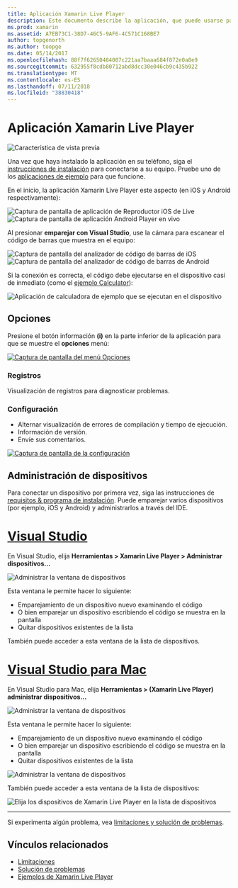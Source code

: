 ```yaml
---
title: Aplicación Xamarin Live Player
description: Este documento describe la aplicación, que puede usarse para obtener una vista previa de cambios de código en vivo en dispositivos Xamarin Live Player. Describe el programa de instalación, ejemplos, los registros, configuración, administración de dispositivos y mucho más.
ms.prod: xamarin
ms.assetid: A7EB73C1-38D7-46C5-9AF6-4C571C168BE7
author: topgenorth
ms.author: toopge
ms.date: 05/14/2017
ms.openlocfilehash: 88f7f62650484007c221aa7baaa684f872e0a8e9
ms.sourcegitcommit: 632955f8cdb80712abd8dcc30e046cb9c435b922
ms.translationtype: MT
ms.contentlocale: es-ES
ms.lasthandoff: 07/11/2018
ms.locfileid: "38830418"
---
```

# <a name="xamarin-live-player-app"></a>Aplicación Xamarin Live Player

![Característica de vista previa](~/media/shared/preview.png)

Una vez que haya instalado la aplicación en su teléfono, siga el [instrucciones de instalación](~/tools/live-player/install.md) para conectarse a su equipo. Pruebe uno de los [aplicaciones de ejemplo](~/tools/live-player/samples.md) para que funcione.

En el inicio, la aplicación Xamarin Live Player este aspecto (en iOS y Android respectivamente):

![Captura de pantalla de aplicación de Reproductor iOS de Live](player-images/app-iphone-sml.png) ![Captura de pantalla de aplicación Android Player en vivo](player-images/app-android-sml.png)

Al presionar **emparejar con Visual Studio**, use la cámara para escanear el código de barras que muestra en el equipo:

![Captura de pantalla del analizador de código de barras de iOS](player-images/scan-iphone-sml.png) ![Captura de pantalla del analizador de código de barras de Android](player-images/scan-android-sml.png)

Si la conexión es correcta, el código debe ejecutarse en el dispositivo casi de inmediato (como el [ejemplo Calculator](https://developer.xamarin.com/samples/mobile/LivePlayer/BasicCalculator)):

![Aplicación de calculadora de ejemplo que se ejecutan en el dispositivo](player-images/basic-calculator-iphone-sml.png)

## <a name="options"></a>Opciones

Presione el botón información **(i)** en la parte inferior de la aplicación para que se muestre el **opciones** menú:

[![Captura de pantalla del menú Opciones](player-images/options-sml.png)](player-images/options.png#lightbox)

### <a name="logs"></a>Registros

Visualización de registros para diagnosticar problemas.

### <a name="settings"></a>Configuración

- Alternar visualización de errores de compilación y tiempo de ejecución.
- Información de versión.
- Envíe sus comentarios.

[![Captura de pantalla de la configuración](player-images/settings-sml.png)](player-images/settings.png#lightbox)

## <a name="managing-devices"></a>Administración de dispositivos

Para conectar un dispositivo por primera vez, siga las instrucciones de [requisitos & programa de instalación](~/tools/live-player/install.md). Puede emparejar varios dispositivos (por ejemplo, iOS y Android) y administrarlos a través del IDE.

# <a name="visual-studiotabwindows"></a>[Visual Studio](#tab/windows)

En Visual Studio, elija **Herramientas > Xamarin Live Player > Administrar dispositivos...**

![Administrar la ventana de dispositivos](player-images/manage-tools-menu-vs.png)

Esta ventana le permite hacer lo siguiente:

- Emparejamiento de un dispositivo nuevo examinando el código
- O bien emparejar un dispositivo escribiendo el código se muestra en la pantalla
- Quitar dispositivos existentes de la lista

También puede acceder a esta ventana de la lista de dispositivos.

# <a name="visual-studio-for-mactabmacos"></a>[Visual Studio para Mac](#tab/macos)

En Visual Studio para Mac, elija **Herramientas > (Xamarin Live Player) administrar dispositivos...**

![Administrar la ventana de dispositivos](player-images/manage-tools-menu.png)

Esta ventana le permite hacer lo siguiente:

- Emparejamiento de un dispositivo nuevo examinando el código
- O bien emparejar un dispositivo escribiendo el código se muestra en la pantalla
- Quitar dispositivos existentes de la lista

![Administrar la ventana de dispositivos](player-images/manage.png)

También puede acceder a esta ventana de la lista de dispositivos:

![Elija los dispositivos de Xamarin Live Player en la lista de dispositivos](player-images/manage-device-menu.png)

-----

Si experimenta algún problema, vea [limitaciones y solución de problemas](~/tools/live-player/troubleshooting.md).

## <a name="related-links"></a>Vínculos relacionados

- [Limitaciones](~/tools/live-player/limitations.md)
- [Solución de problemas](~/tools/live-player/troubleshooting.md)
- [Ejemplos de Xamarin Live Player](samples.md)
